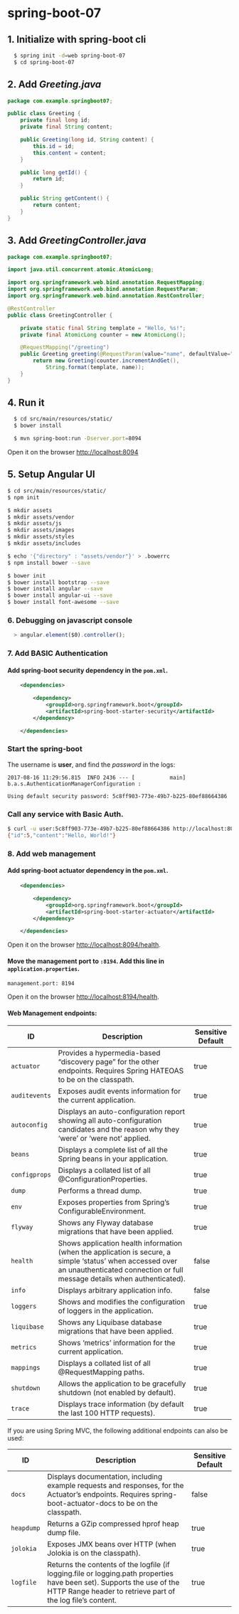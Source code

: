# spring-boot-07
## 1. Initialize with spring-boot cli
```bash
  $ spring init -d=web spring-boot-07
  $ cd spring-boot-07
```

## 2. Add _Greeting.java_
```java
package com.example.springboot07;

public class Greeting {
    private final long id;
    private final String content;

    public Greeting(long id, String content) {
        this.id = id;
        this.content = content;
    }

    public long getId() {
        return id;
    }

    public String getContent() {
        return content;
    }
}
```

## 3. Add _GreetingController.java_
```java
package com.example.springboot07;

import java.util.concurrent.atomic.AtomicLong;

import org.springframework.web.bind.annotation.RequestMapping;
import org.springframework.web.bind.annotation.RequestParam;
import org.springframework.web.bind.annotation.RestController;

@RestController
public class GreetingController {

    private static final String template = "Hello, %s!";
    private final AtomicLong counter = new AtomicLong();

    @RequestMapping("/greeting")
    public Greeting greeting(@RequestParam(value="name", defaultValue="World") String name) {
        return new Greeting(counter.incrementAndGet(),
            String.format(template, name));
    }
}
```

## 4. Run it
```bash
  $ cd src/main/resources/static/
  $ bower install

  $ mvn spring-boot:run -Dserver.port=8094
```

Open it on the browser [http://localhost:8094](http://localhost:8094)

## 5. Setup Angular UI
```bash
$ cd src/main/resources/static/
$ npm init

$ mkdir assets
$ mkdir assets/vendor
$ mkdir assets/js
$ mkdir assets/images
$ mkdir assets/styles
$ mkdir assets/includes

$ echo '{"directory" : "assets/vendor"}' > .bowerrc
$ npm install bower --save

$ bower init
$ bower install bootstrap --save
$ bower install angular --save
$ bower install angular-ui --save
$ bower install font-awesome --save
```

### 6. Debugging on javascript console
```javascript
  > angular.element($0).controller();
```

### 7. Add BASIC Authentication
#### Add spring-boot security dependency in the `pom.xml`.
```xml
	<dependencies>

		<dependency>
			<groupId>org.springframework.boot</groupId>
			<artifactId>spring-boot-starter-security</artifactId>
		</dependency>

	</dependencies>
```

### Start the spring-boot
The username is __user__, and find the _password_ in the logs:
```
2017-08-16 11:29:56.815  INFO 2436 --- [           main] b.a.s.AuthenticationManagerConfiguration :

Using default security password: 5c8ff903-773e-49b7-b225-80ef88664386
```

### Call any service with Basic Auth.
```bash
$ curl -u user:5c8ff903-773e-49b7-b225-80ef88664386 http://localhost:8094/greeting
{"id":5,"content":"Hello, World!"}
```

### 8. Add web management
#### Add spring-boot actuator dependency in the `pom.xml`.
```xml
	<dependencies>

		<dependency>
			<groupId>org.springframework.boot</groupId>
			<artifactId>spring-boot-starter-actuator</artifactId>
		</dependency>

	</dependencies>
```

Open it on the browser [http://localhost:8094/health](http://localhost:8094/health).

#### Move the management port to `:8194`. Add this line in `application.properties`.
```
management.port: 8194
```

Open it on the browser [http://localhost:8194/health](http://localhost:8194/health).

#### Web Management endpoints:
ID | Description | Sensitive Default
--- | --- | ---
`actuator` | Provides a hypermedia-based “discovery page” for the other endpoints. Requires Spring HATEOAS to be on the classpath. | true
`auditevents` | Exposes audit events information for the current application. | true
`autoconfig` | Displays an auto-configuration report showing all auto-configuration candidates and the reason why they ‘were’ or ‘were not’ applied. | true
`beans` | Displays a complete list of all the Spring beans in your application. | true
`configprops` | Displays a collated list of all @ConfigurationProperties. | true
`dump` | Performs a thread dump. | true
`env` | Exposes properties from Spring’s ConfigurableEnvironment. | true
`flyway` | Shows any Flyway database migrations that have been applied. | true
`health` | Shows application health information (when the application is secure, a simple ‘status’ when accessed over an unauthenticated connection or full message details when authenticated). | false
`info` | Displays arbitrary application info. | false
`loggers` | Shows and modifies the configuration of loggers in the application. | true
`liquibase` | Shows any Liquibase database migrations that have been applied. | true
`metrics` | Shows ‘metrics’ information for the current application. | true
`mappings` | Displays a collated list of all @RequestMapping paths. | true
`shutdown` | Allows the application to be gracefully shutdown (not enabled by default). | true
`trace` | Displays trace information (by default the last 100 HTTP requests). | true

If you are using Spring MVC, the following additional endpoints can also be used:

ID | Description | Sensitive Default
--- | --- | ---
`docs` | Displays documentation, including example requests and responses, for the Actuator’s endpoints. Requires spring-boot-actuator-docs to be on the classpath. | false
`heapdump` | Returns a GZip compressed hprof heap dump file. | true
`jolokia` | Exposes JMX beans over HTTP (when Jolokia is on the classpath). | true
`logfile` | Returns the contents of the logfile (if logging.file or logging.path properties have been set). Supports the use of the HTTP Range header to retrieve part of the log file’s content. | true


